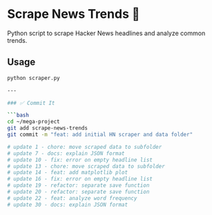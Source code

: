 # Scrape News Trends 📰

Python script to scrape Hacker News headlines and analyze common trends.

## Usage

```bash
python scraper.py

---

### ✅ Commit It

```bash
cd ~/mega-project
git add scrape-news-trends
git commit -m "feat: add initial HN scraper and data folder"

# update 1 - chore: move scraped data to subfolder
# update 7 - docs: explain JSON format
# update 10 - fix: error on empty headline list
# update 13 - chore: move scraped data to subfolder
# update 14 - feat: add matplotlib plot
# update 16 - fix: error on empty headline list
# update 19 - refactor: separate save function
# update 20 - refactor: separate save function
# update 22 - feat: analyze word frequency
# update 30 - docs: explain JSON format
